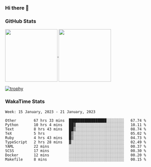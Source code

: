 ### Hi there 👋

### GitHub Stats

<a href="https://github.com/anuraghazra/github-readme-stats">
  <img align="center" height="170px" src="https://github-readme-stats.vercel.app/api/top-langs/?username=tksfjt1024&layout=compact&count_private=true&show_icons=true&show_icons=true&theme=graywhite" />
</a>
<a href="https://github.com/anuraghazra/github-readme-stats">
  <img align="center" height="170px" src="https://github-readme-stats.vercel.app/api?username=tksfjt1024&count_private=true&show_icons=true&show_icons=true&theme=graywhite" />
</a>

[![trophy](https://github-profile-trophy.vercel.app/?username=tksfjt1024)](https://github.com/ryo-ma/github-profile-trophy)

### WakaTime Stats

<!--START_SECTION:waka-->
```text
Week: 15 January, 2023 - 21 January, 2023

Other        67 hrs 33 mins  █████████████████░░░░░░░░   67.74 % 
Python       10 hrs 4 mins   ██▓░░░░░░░░░░░░░░░░░░░░░░   10.11 % 
Text         8 hrs 43 mins   ██▒░░░░░░░░░░░░░░░░░░░░░░   08.74 % 
TeX          5 hrs           █▒░░░░░░░░░░░░░░░░░░░░░░░   05.02 % 
Ruby         4 hrs 43 mins   █▒░░░░░░░░░░░░░░░░░░░░░░░   04.73 % 
TypeScript   2 hrs 28 mins   ▓░░░░░░░░░░░░░░░░░░░░░░░░   02.49 % 
YAML         22 mins         ░░░░░░░░░░░░░░░░░░░░░░░░░   00.37 % 
SCSS         17 mins         ░░░░░░░░░░░░░░░░░░░░░░░░░   00.30 % 
Docker       12 mins         ░░░░░░░░░░░░░░░░░░░░░░░░░   00.20 % 
Makefile     8 mins          ░░░░░░░░░░░░░░░░░░░░░░░░░   00.15 % 
```
<!--END_SECTION:waka-->
